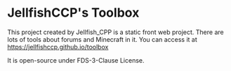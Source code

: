 # JellfishCCP's Toolbox
This project created by Jellfish_CPP is a static front web project. There are lots of tools about forums and Minecraft in it.
You can access it at https://jellfishccp.github.io/toolbox

It is open-source under FDS-3-Clause License.
